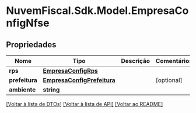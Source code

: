 # NuvemFiscal.Sdk.Model.EmpresaConfigNfse

## Propriedades

Nome | Tipo | Descrição | Comentários
------------ | ------------- | ------------- | -------------
**rps** | [**EmpresaConfigRps**](EmpresaConfigRps.md) |  | 
**prefeitura** | [**EmpresaConfigPrefeitura**](EmpresaConfigPrefeitura.md) |  | [optional] 
**ambiente** | **string** |  | 

[[Voltar à lista de DTOs]](../README.md#documentation-for-models) [[Voltar à lista de API]](../README.md#documentation-for-api-endpoints) [[Voltar ao README]](../README.md)

